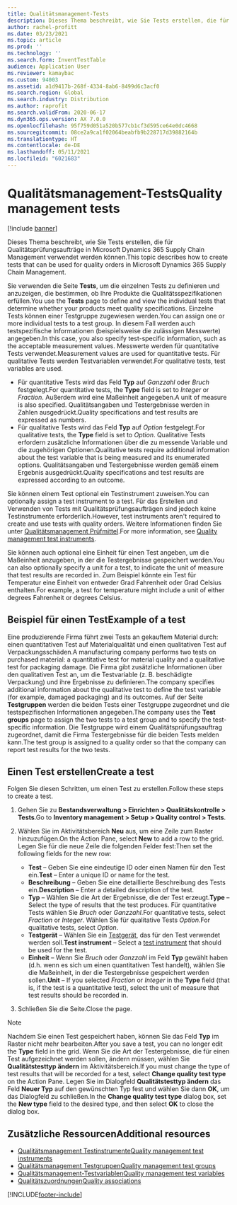 ```yaml
---
title: Qualitätsmanagement-Tests
description: Dieses Thema beschreibt, wie Sie Tests erstellen, die für Qualitätsprüfungsaufträge in Microsoft Dynamics 365 Supply Chain Management verwendet werden können.
author: rachel-profitt
ms.date: 03/23/2021
ms.topic: article
ms.prod: ''
ms.technology: ''
ms.search.form: InventTestTable
audience: Application User
ms.reviewer: kamaybac
ms.custom: 94003
ms.assetid: a1d9417b-268f-4334-8ab6-8499d6c3acf0
ms.search.region: Global
ms.search.industry: Distribution
ms.author: raprofit
ms.search.validFrom: 2020-06-17
ms.dyn365.ops.version: AX 7.0.0
ms.openlocfilehash: 95f759d051a520b577cb1cf3d595ce64e0dc4668
ms.sourcegitcommit: 08ce2a9ca1f02064beabfb9b228717d39882164b
ms.translationtype: HT
ms.contentlocale: de-DE
ms.lasthandoff: 05/11/2021
ms.locfileid: "6021683"
---
```

# <a name="quality-management-tests"></a><span data-ttu-id="98bc8-103">Qualitätsmanagement-Tests</span><span class="sxs-lookup"><span data-stu-id="98bc8-103">Quality management tests</span></span>

[!include [banner](../includes/banner.md)]

<span data-ttu-id="98bc8-104">Dieses Thema beschreibt, wie Sie Tests erstellen, die für Qualitätsprüfungsaufträge in Microsoft Dynamics 365 Supply Chain Management verwendet werden können.</span><span class="sxs-lookup"><span data-stu-id="98bc8-104">This topic describes how to create tests that can be used for quality orders in Microsoft Dynamics 365 Supply Chain Management.</span></span>

<span data-ttu-id="98bc8-105">Sie verwenden die Seite **Tests**, um die einzelnen Tests zu definieren und anzuzeigen, die bestimmen, ob Ihre Produkte die Qualitätsspezifikationen erfüllen.</span><span class="sxs-lookup"><span data-stu-id="98bc8-105">You use the **Tests** page to define and view the individual tests that determine whether your products meet quality specifications.</span></span> <span data-ttu-id="98bc8-106">Einzelne Tests können einer Testgruppe zugewiesen werden.</span><span class="sxs-lookup"><span data-stu-id="98bc8-106">You can assign one or more individual tests to a test group.</span></span> <span data-ttu-id="98bc8-107">In diesem Fall werden auch testspezifische Informationen (beispielsweise die zulässigen Messwerte) angegeben.</span><span class="sxs-lookup"><span data-stu-id="98bc8-107">In this case, you also specify test-specific information, such as the acceptable measurement values.</span></span> <span data-ttu-id="98bc8-108">Messwerte werden für quantitative Tests verwendet.</span><span class="sxs-lookup"><span data-stu-id="98bc8-108">Measurement values are used for quantitative tests.</span></span> <span data-ttu-id="98bc8-109">Für qualitative Tests werden Testvariablen verwendet.</span><span class="sxs-lookup"><span data-stu-id="98bc8-109">For qualitative tests, test variables are used.</span></span>

- <span data-ttu-id="98bc8-110">Für quantitative Tests wird das Feld **Typ** auf *Ganzzahl* oder *Bruch* festgelegt.</span><span class="sxs-lookup"><span data-stu-id="98bc8-110">For quantitative tests, the **Type** field is set to *Integer* or *Fraction*.</span></span> <span data-ttu-id="98bc8-111">Außerdem wird eine Maßeinheit angegeben.</span><span class="sxs-lookup"><span data-stu-id="98bc8-111">A unit of measure is also specified.</span></span> <span data-ttu-id="98bc8-112">Qualitätsangaben und Testergebnisse werden in Zahlen ausgedrückt.</span><span class="sxs-lookup"><span data-stu-id="98bc8-112">Quality specifications and test results are expressed as numbers.</span></span>
- <span data-ttu-id="98bc8-113">Für qualitative Tests wird das Feld **Typ** auf *Option* festgelegt.</span><span class="sxs-lookup"><span data-stu-id="98bc8-113">For qualitative tests, the **Type** field is set to *Option*.</span></span> <span data-ttu-id="98bc8-114">Qualitative Tests erfordern zusätzliche Informationen über die zu messende Variable und die zugehörigen Optionen.</span><span class="sxs-lookup"><span data-stu-id="98bc8-114">Qualitative tests require additional information about the test variable that is being measured and its enumerated options.</span></span> <span data-ttu-id="98bc8-115">Qualitätsangaben und Testergebnisse werden gemäß einem Ergebnis ausgedrückt.</span><span class="sxs-lookup"><span data-stu-id="98bc8-115">Quality specifications and test results are expressed according to an outcome.</span></span>

<span data-ttu-id="98bc8-116">Sie können einem Test optional ein Testinstrument zuweisen.</span><span class="sxs-lookup"><span data-stu-id="98bc8-116">You can optionally assign a test instrument to a test.</span></span> <span data-ttu-id="98bc8-117">Für das Erstellen und Verwenden von Tests mit Qualitätsprüfungsaufträgen sind jedoch keine Testinstrumente erforderlich.</span><span class="sxs-lookup"><span data-stu-id="98bc8-117">However, test instruments aren't required to create and use tests with quality orders.</span></span> <span data-ttu-id="98bc8-118">Weitere Informationen finden Sie unter [Qualitätsmanagement Prüfmittel](quality-test-instruments.md).</span><span class="sxs-lookup"><span data-stu-id="98bc8-118">For more information, see [Quality management test instruments](quality-test-instruments.md).</span></span>

<span data-ttu-id="98bc8-119">Sie können auch optional eine Einheit für einen Test angeben, um die Maßeinheit anzugeben, in der die Testergebnisse gespeichert werden.</span><span class="sxs-lookup"><span data-stu-id="98bc8-119">You can also optionally specify a unit for a test, to indicate the unit of measure that test results are recorded in.</span></span> <span data-ttu-id="98bc8-120">Zum Beispiel könnte ein Test für Temperatur eine Einheit von entweder Grad Fahrenheit oder Grad Celsius enthalten.</span><span class="sxs-lookup"><span data-stu-id="98bc8-120">For example, a test for temperature might include a unit of either degrees Fahrenheit or degrees Celsius.</span></span>

## <a name="example-of-a-test"></a><span data-ttu-id="98bc8-121">Beispiel für einen Test</span><span class="sxs-lookup"><span data-stu-id="98bc8-121">Example of a test</span></span>

<span data-ttu-id="98bc8-122">Eine produzierende Firma führt zwei Tests an gekauftem Material durch: einen quantitativen Test auf Materialqualität und einen qualitativen Test auf Verpackungsschäden.</span><span class="sxs-lookup"><span data-stu-id="98bc8-122">A manufacturing company performs two tests on purchased material: a quantitative test for material quality and a qualitative test for packaging damage.</span></span> <span data-ttu-id="98bc8-123">Die Firma gibt zusätzliche Informationen über den qualitativen Test an, um die Testvariable (z. B. beschädigte Verpackung) und ihre Ergebnisse zu definieren.</span><span class="sxs-lookup"><span data-stu-id="98bc8-123">The company specifies additional information about the qualitative test to define the test variable (for example, damaged packaging) and its outcomes.</span></span> <span data-ttu-id="98bc8-124">Auf der Seite **Testgruppen** werden die beiden Tests einer Testgruppe zugeordnet und die testspezifischen Informationen angegeben.</span><span class="sxs-lookup"><span data-stu-id="98bc8-124">The company uses the **Test groups** page to assign the two tests to a test group and to specify the test-specific information.</span></span> <span data-ttu-id="98bc8-125">Die Testgruppe wird einem Qualitätsprüfungsauftrag zugeordnet, damit die Firma Testergebnisse für die beiden Tests melden kann.</span><span class="sxs-lookup"><span data-stu-id="98bc8-125">The test group is assigned to a quality order so that the company can report test results for the two tests.</span></span>

## <a name="create-a-test"></a><span data-ttu-id="98bc8-126">Einen Test erstellen</span><span class="sxs-lookup"><span data-stu-id="98bc8-126">Create a test</span></span>

<span data-ttu-id="98bc8-127">Folgen Sie diesen Schritten, um einen Test zu erstellen.</span><span class="sxs-lookup"><span data-stu-id="98bc8-127">Follow these steps to create a test.</span></span>

1. <span data-ttu-id="98bc8-128">Gehen Sie zu **Bestandsverwaltung \> Einrichten \> Qualitätskontrolle \> Tests**.</span><span class="sxs-lookup"><span data-stu-id="98bc8-128">Go to **Inventory management \> Setup \> Quality control \> Tests**.</span></span>
1. <span data-ttu-id="98bc8-129">Wählen Sie im Aktivitätsbereich **Neu** aus, um eine Zeile zum Raster hinzuzufügen.</span><span class="sxs-lookup"><span data-stu-id="98bc8-129">On the Action Pane, select **New** to add a row to the grid.</span></span> <span data-ttu-id="98bc8-130">Legen Sie für die neue Zeile die folgenden Felder fest:</span><span class="sxs-lookup"><span data-stu-id="98bc8-130">Then set the following fields for the new row:</span></span>

    - <span data-ttu-id="98bc8-131">**Test** – Geben Sie eine eindeutige ID oder einen Namen für den Test ein.</span><span class="sxs-lookup"><span data-stu-id="98bc8-131">**Test** – Enter a unique ID or name for the test.</span></span>
    - <span data-ttu-id="98bc8-132">**Beschreibung** – Geben Sie eine detaillierte Beschreibung des Tests ein.</span><span class="sxs-lookup"><span data-stu-id="98bc8-132">**Description** – Enter a detailed description of the test.</span></span>
    - <span data-ttu-id="98bc8-133">**Typ** – Wählen Sie die Art der Ergebnisse, die der Test erzeugt.</span><span class="sxs-lookup"><span data-stu-id="98bc8-133">**Type** – Select the type of results that the test produces.</span></span> <span data-ttu-id="98bc8-134">Für quantitative Tests wählen Sie *Bruch* oder *Ganzzahl*.</span><span class="sxs-lookup"><span data-stu-id="98bc8-134">For quantitative tests, select *Fraction* or *Integer*.</span></span> <span data-ttu-id="98bc8-135">Wählen Sie für qualitative Tests *Option*.</span><span class="sxs-lookup"><span data-stu-id="98bc8-135">For qualitative tests, select *Option*.</span></span>
    - <span data-ttu-id="98bc8-136">**Testgerät** – Wählen Sie ein [Testgerät](quality-test-instruments.md), das für den Test verwendet werden soll.</span><span class="sxs-lookup"><span data-stu-id="98bc8-136">**Test instrument** – Select a [test instrument](quality-test-instruments.md) that should be used for the test.</span></span>
    - <span data-ttu-id="98bc8-137">**Einheit** – Wenn Sie *Bruch* oder *Ganzzahl* im Feld **Typ** gewählt haben (d.h. wenn es sich um einen quantitativen Test handelt), wählen Sie die Maßeinheit, in der die Testergebnisse gespeichert werden sollen.</span><span class="sxs-lookup"><span data-stu-id="98bc8-137">**Unit** – If you selected *Fraction* or *Integer* in the **Type** field (that is, if the test is a quantitative test), select the unit of measure that test results should be recorded in.</span></span>

1. <span data-ttu-id="98bc8-138">Schließen Sie die Seite.</span><span class="sxs-lookup"><span data-stu-id="98bc8-138">Close the page.</span></span>

> [!NOTE]
> <span data-ttu-id="98bc8-139">Nachdem Sie einen Test gespeichert haben, können Sie das Feld **Typ** im Raster nicht mehr bearbeiten.</span><span class="sxs-lookup"><span data-stu-id="98bc8-139">After you save a test, you can no longer edit the **Type** field in the grid.</span></span> <span data-ttu-id="98bc8-140">Wenn Sie die Art der Testergebnisse, die für einen Test aufgezeichnet werden sollen, ändern müssen, wählen Sie **Qualitätstesttyp ändern** im Aktivitätsbereich.</span><span class="sxs-lookup"><span data-stu-id="98bc8-140">If you must change the type of test results that will be recorded for a test, select **Change quality test type** on the Action Pane.</span></span> <span data-ttu-id="98bc8-141">Legen Sie im Dialogfeld **Qualitätstesttyp ändern** das Feld **Neuer Typ** auf den gewünschten Typ fest und wählen Sie dann **OK**, um das Dialogfeld zu schließen.</span><span class="sxs-lookup"><span data-stu-id="98bc8-141">In the **Change quality test type** dialog box, set the **New type** field to the desired type, and then select **OK** to close the dialog box.</span></span>

## <a name="additional-resources"></a><span data-ttu-id="98bc8-142">Zusätzliche Ressourcen</span><span class="sxs-lookup"><span data-stu-id="98bc8-142">Additional resources</span></span>

- [<span data-ttu-id="98bc8-143">Qualitätsmanagement Testinstrumente</span><span class="sxs-lookup"><span data-stu-id="98bc8-143">Quality management test instruments</span></span>](quality-test-instruments.md)
- [<span data-ttu-id="98bc8-144">Qualitätsmanagement Testgruppen</span><span class="sxs-lookup"><span data-stu-id="98bc8-144">Quality management test groups</span></span>](quality-test-groups.md)
- [<span data-ttu-id="98bc8-145">Qualitätsmanagement-Testvariablen</span><span class="sxs-lookup"><span data-stu-id="98bc8-145">Quality management test variables</span></span>](quality-test-variables.md)
- [<span data-ttu-id="98bc8-146">Qualitätszuordnungen</span><span class="sxs-lookup"><span data-stu-id="98bc8-146">Quality associations</span></span>](quality-associations.md)

[!INCLUDE[footer-include](../../includes/footer-banner.md)]
